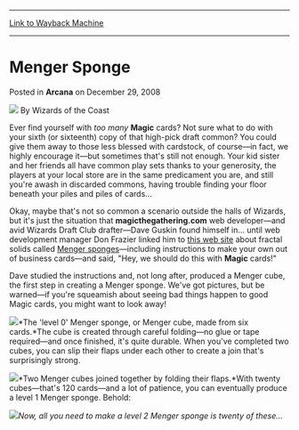 
---
[Link to Wayback Machine](https://web.archive.org/web/20220630141641/https://magic.wizards.com/en/articles/archive/arcana/menger-sponge-2008-12-29)

[_metadata_:author]:- "Wizards of the Coast"
[_metadata_:description]:- "Ever find yourself with too many Magic cards? Not sure what to do with your sixth (or sixteenth) copy of that high-pick draft common? You could give them away to those less blessed with cardstock, of course—in fact, we highly encourage it—but sometimes that's still not enough."
[_metadata_:generator]:- "Drupal 7 (http://drupal.org)"
[_metadata_:node]:- "662771"
[_metadata_:publish_date]:- "2008-12-29"
[_metadata_:source]:- "div-main-content"
[_metadata_:title]:- "Menger Sponge"
[_metadata_:wayback_capture_timestamp]:- "2022-06-30 14:16:41"
[_metadata_:wayback_raw_url]:- "https://web.archive.org/web/20220630141641id_/https://magic.wizards.com/en/articles/archive/arcana/menger-sponge-2008-12-29"
[_metadata_:wayback_url]:- "https://magic.wizards.com/en/articles/archive/arcana/menger-sponge-2008-12-29"
---


Menger Sponge
=============



 Posted in **Arcana**
 on December 29, 2008 






![](https://media.magic.wizards.com/styles/auth_small/public/images/person/wizards_author.jpg)
By Wizards of the Coast











Ever find yourself with *too many* 
**Magic** cards? Not sure what to do with your sixth (or sixteenth) copy of that high-pick draft common? You could give them away to those less blessed with cardstock, of course—in fact, we highly encourage it—but sometimes that's still not enough. Your kid sister and her friends all have common play sets thanks to your generosity, the players at your local store are in the same predicament you are, and still you're awash in discarded commons, having trouble finding your floor beneath your piles and piles of cards...

Okay, maybe that's not so common a scenario outside the halls of Wizards, but it's just the situation that **magicthegathering.com** web developer—and avid Wizards Draft Club drafter—Dave Guskin found himself in... until web development manager Don Frazier linked him to [this web site](http://theiff.org/oexhibits/menger02.html) about fractal solids called [Menger sponges](http://en.wikipedia.org/wiki/Menger_sponge)—including instructions to make your own out of business cards—and said, "Hey, we should do this with **Magic** cards!"

Dave studied the instructions and, not long after, produced a Menger cube, the first step in creating a Menger sponge. We've got pictures, but be warned—if you're squeamish about seeing bad things happen to good Magic cards, you might want to look away!

![](https://media.magic.wizards.com/image_legacy_migration/magic/images/mtgcom/arcana1000/1569_cube1.jpg)*The 'level 0' Menger sponge, or Menger cube, made from six cards.*The cube is created through careful folding—no glue or tape required—and once finished, it's quite durable. When you've completed two cubes, you can slip their flaps under each other to create a join that's surprisingly strong.

![](https://media.magic.wizards.com/image_legacy_migration/magic/images/mtgcom/arcana1000/1569_cube2.jpg)*Two Menger cubes joined together by folding their flaps.*With twenty cubes—that's 120 cards—and a lot of patience, you can eventually produce a level 1 Menger sponge. Behold:

![](https://media.magic.wizards.com/image_legacy_migration/magic/images/mtgcom/arcana1000/1569_cube3.jpg)*Now, all you need to make a level 2 Menger sponge is twenty of these...*





